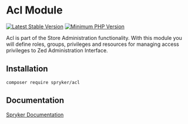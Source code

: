 # Acl Module
[![Latest Stable Version](https://poser.pugx.org/spryker/acl/v/stable.svg)](https://packagist.org/packages/spryker/acl)
[![Minimum PHP Version](https://img.shields.io/badge/php-%3E%3D%208.0-8892BF.svg)](https://php.net/)

Acl is part of the Store Administration functionality. With this module you will define roles, groups, privileges and resources for managing access privileges to Zed Administration Interface.

## Installation

```
composer require spryker/acl
```

## Documentation

[Spryker Documentation](https://docs.spryker.com)
